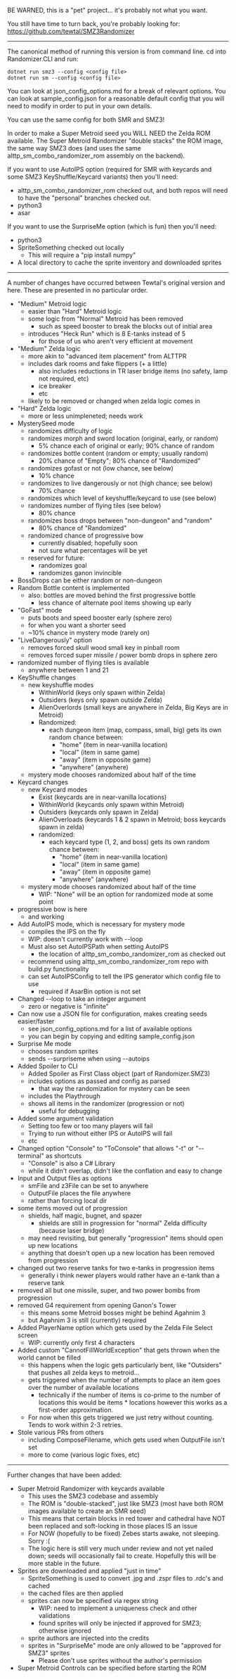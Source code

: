 
BE WARNED, this is a "pet" project... it's probably not what you want.

You still have time to turn back, you're probably looking for:
https://github.com/tewtal/SMZ3Randomizer

-----

The canonical method of running this version is from command line.
cd into Randomizer.CLI and run:

`dotnet run smz3 --config <config file>`  
`dotnet run sm --config <config file>`

You can look at json_config_options.md for a break of relevant options.
You can look at sample_config.json for a reasonable default config that you
will need to modify in order to put in your own details.

You can use the same config for both SMR and SMZ3!

In order to make a Super Metroid seed you WILL NEED the Zelda ROM available. The
Super Metroid Randomizer "double stacks" the ROM image, the same way SMZ3 does
(and uses the same alttp_sm_combo_randomizer_rom assembly on the backend).


If you want to use AutoIPS option (required for SMR with keycards and 
some SMZ3 KeyShuffle/Keycard variants) then you'll need:
* alttp_sm_combo_randomizer_rom checked out, and both repos will need to have the "personal" branches checked out.
* python3
* asar


If you want to use the SurpriseMe option (which is fun) then you'll need:
* python3
* SpriteSomething checked out locally
    * This will require a "pip install numpy"
* A local directory to cache the sprite inventory and downloaded sprites


-----

A number of changes have occurred between Tewtal's original version and here.
These are presented in no particular order.

- "Medium" Metroid logic
    - easier than "Hard" Metroid logic
    - some logic from "Normal" Metroid has been removed
        - such as speed booster to break the blocks out of initial area
    - introduces "Heck Run" which is 8 E-tanks instead of 5
        - for those of us who aren't very efficient at movement
- "Medium" Zelda logic
    - more akin to "advanced item placement" from ALTTPR
    - includes dark rooms and fake flippers (+ a little)
        - also includes reductions in TR laser bridge items (no safety, lamp not required, etc)
        - ice breaker
        - etc
    - likely to be removed or changed when zelda logic comes in
- "Hard" Zelda logic
    - more or less unimpleneted; needs work
- MysterySeed mode
    - randomizes difficulty of logic
    - randomizes morph and sword location (original, early, or random)
        - 5% chance each of original or early; 90% chance of random
    - randomizes bottle content (random or empty; usually random)
        - 20% chance of "Empty"; 80% chance of "Randomized"
    - randomizes gofast or not (low chance, see below)
        - 10% chance
    - randomizes to live dangerously or not (high chance; see below)
        - 70% chance
    - randomizes which level of keyshuffle/keycard to use (see below)
    - randomizes number of flying tiles (see below)
        - 80% chance
    - randomizes boss drops between "non-dungeon" and "random"
        - 80% chance of "Randomized"
    - randomized chance of progressive bow
        - currently disabled; hopefully soon
        - not sure what percentages will be yet
    - reserved for future:
        - randomizes goal
        - randomizes ganon invincible
- BossDrops can be either random or non-dungeon
- Random Bottle content is implemented
    - also: bottles are moved behind the first progressive bottle
        - less chance of alternate pool items showing up early
- "GoFast" mode
    - puts boots and speed booster early (sphere zero)
    - for when you want a shorter seed
    - ~10% chance in mystery mode (rarely on)
- "LiveDangerously" option
    - removes forced skull wood small key in pinball room
    - removes forced super missile / power bomb drops in sphere zero
- randomized number of flying tiles is available
    - anywhere between 1 and 21
- KeyShuffle changes
    - new keyshuffle modes
        - WithinWorld (keys only spawn within Zelda)
        - Outsiders (keys only spawn outside Zelda)
        - AlienOverlords (small keys are anywhere in Zelda, Big Keys are in Metroid)
        - Randomized:
            - each dungeon item (map, compass, small, big) gets its own random chance between:
                - "home" (item in near-vanilla location)
                - "local" (item in same game)
                - "away" (item in opposite game)
                - "anywhere" (anywhere)
    - mystery mode chooses randomized about half of the time
- Keycard changes
    - new Keycard modes
        - Exist (keycards are in near-vanilla locations)
        - WithinWorld (keycards only spawn within Metroid)
        - Outsiders (keycards only spawn in Zelda)
        - AlienOverloads (keycards 1 & 2 spawn in Metroid; boss keycards spawn in zelda)
        - randomized:
            - each keycard type (1, 2, and boss) gets its own random chance between:
                - "home" (item in near-vanilla location)
                - "local" (item in same game)
                - "away" (item in opposite game)
                - "anywhere" (anywhere)
    - mystery mode chooses randomized about half of the time
        - WIP: "None" will be an option for randomized mode at some point
- progressive bow is here
    - and working
- Add AutoIPS mode, which is necessary for mystery mode
    - compiles the IPS on the fly
    - WIP: doesn't currently work with --loop
    - Must also set AutoIPSPath when setting AutoIPS
        - the location of alttp_sm_combo_randomizer_rom as checked out
    - recommend using alttp_sm_combo_randomizer_rom repo with build.py functionality
    - can set AutoIPSConfig to tell the IPS generator which config file to use
        - required if AsarBin option is not set
- Changed --loop to take an integer argument
    - zero or negative is "infinite"
- Can now use a JSON file for configuration, makes creating seeds easier/faster
    - see json_config_options.md for a list of available options
    - you can begin by copying and editing sample_config.json
- Surprise Me mode
    - chooses random sprites
    - sends --surpriseme when using --autoips
- Added Spoiler to CLI
    - Added Spoiler as First Class object (part of Randomizer.SMZ3)
    - includes options as passed and config as parsed
        - that way the randomization for mystery can be seen
    - includes the Playthrough
    - shows all items in the randomizer (progression or not)
        - useful for debugging
- Added some argument validation
    - Setting too few or too many players will fail
    - Trying to run without either IPS or AutoIPS will fail
    - etc
- Changed option "Console" to "ToConsole" that allows "-t" or "--terminal" as shortcuts
    - "Console" is also a C# Library
    - while it didn't overlap, didn't like the conflation and easy to change
- Input and Output files as options
    - smFile and z3File can be set to anywhere
    - OutputFile places the file anywhere
    - rather than forcing local dir
- some items moved out of progression
    - shields, half magic, bugnet, and spazer
        - shields are still in progression for "normal" Zelda difficulty (because laser bridge)
    - may need revisiting, but generally "progression" items should open up new locations
    - anything that doesn't open up a new location has been removed from progression
- changed out two reserve tanks for two e-tanks in progression items
    - generally i think newer players would rather have an e-tank than a reserve tank
- removed all but one missile, super, and two power bombs from progression
- removed G4 requirement from opening Ganon's Tower
    - this means some Metroid bosses might be behind Agahnim 3
    - but Agahnim 3 is still (currently) required
- Added PlayerName option which gets used by the Zelda File Select screen
    - WIP: currently only first 4 characters
- Added custom "CannotFillWorldException" that gets thrown when the world cannot be filled
    - this happens when the logic gets particularly bent, like "Outsiders" that pushes all zelda
        keys to metroid...
    - gets triggered when the number of attempts to place an item goes over the number of available locations
        - technically if the number of items is co-prime to the number of locations this would be items * locations
            however this works as a first-order approximation.
    - For now when this gets triggered we just retry without counting. Tends to work within 2-3 retries.
- Stole various PRs from others
    - including ComposeFilename, which gets used when OutputFile isn't set
    - more to come (various logic fixes, etc)


-----

Further changes that have been added:

- Super Metroid Randomizer with keycards available
    - This uses the SMZ3 codebase and assembly
    - The ROM is "double-stacked", just like SMZ3 (most have both ROM images available
        to create an SMR seed)
    - This means that certain blocks in red tower and cathedral have NOT been replaced
        and soft-locking in those places IS an issue
    - For NOW (hopefully to be fixed) Zebes starts awake, not sleeping. Sorry :(
    - The logic here is still very much under review and not yet nailed down;
        seeds will occasionally fail to create. Hopefully this will be more stable
        in the future.
- Sprites are downloaded and applied "just in time"
    - SpriteSomething is used to convert .jpg and .zspr files to .rdc's and cached
    - the cached files are then applied
    - sprites can now be specified via regex string
        - WIP: need to implement a uniqueness check and other validations
        - found sprites will only be injected if approved for SMZ3; otherwise ignored
    - sprite authors are injected into the credits
    - sprites in "SurpriseMe" mode are only allowed to be "approved for SMZ3" sprites
        - Please don't use sprites without the author's permission
- Super Metroid Controls can be specified before starting the ROM
